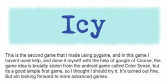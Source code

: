 ![](https://github.com/KrishnarajT/Icy/blob/master/icy_.png)

This is the second game that I made using pygame, and in this game I havent used help, and done it myself with the help of google of Course, the game idea is brutally stolen from the android game called Color Sense, but its a good simple first game, so I thought I should try it. It's turned out fine. But am looking forward to more advanced games.
